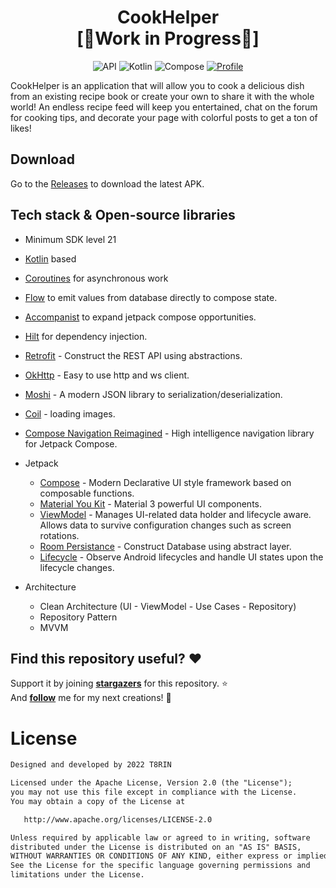 <h1 align="center">CookHelper</br>[🚧Work in Progress🚧]</h1>

<p align="center">
  <img alt="API" src="https://img.shields.io/badge/Api%2021+-50f270?logo=android&logoColor=black&style=for-the-badge"/></a>
  <img alt="Kotlin" src="https://img.shields.io/badge/Kotlin-a503fc?logo=kotlin&logoColor=white&style=for-the-badge"/></a>
  <img alt="Compose" src="https://img.shields.io/static/v1?style=for-the-badge&message=Jetpack+Compose&color=4285F4&logo=Jetpack+Compose&logoColor=FFFFFF&label="/></a> 
  <a href="https://github.com/t8rin"><img alt="Profile" src="https://img.shields.io/badge/Github-T8RIN-002200?logo=github&logoColor=white&style=for-the-badge"/></a> 
</p>

<p align="">  
CookHelper is an application that will allow you to cook a delicious dish from an existing recipe book or create your own to share it with the whole world!
An endless recipe feed will keep you entertained, chat on the forum for cooking tips, and decorate your page with colorful posts to get a ton of likes! 
</p>

## Download
Go to the [Releases](https://github.com/t8rin/CookHelper/releases) to download the latest APK.

## Tech stack & Open-source libraries
- Minimum SDK level 21

- [Kotlin](https://kotlinlang.org/) based 

- [Coroutines](https://github.com/Kotlin/kotlinx.coroutines) for asynchronous work

- [Flow](https://kotlin.github.io/kotlinx.coroutines/kotlinx-coroutines-core/kotlinx.coroutines.flow/) to emit values from database directly to compose state.

- [Accompanist](https://github.com/google/accompanist) to expand jetpack compose opportunities.

- [Hilt](https://dagger.dev/hilt/) for dependency injection.

- [Retrofit](https://github.com/square/retrofit) - Construct the REST API using abstractions.

- [OkHttp](https://github.com/square/okhttp) - Easy to use http and ws client.

- [Moshi](https://github.com/square/moshi/) - A modern JSON library to serialization/deserialization.

- [Coil](https://github.com/coil-kt/coil) - loading images.

- [Compose Navigation Reimagined](https://github.com/olshevski/compose-navigation-reimagined) - High intelligence navigation library for Jetpack Compose.

- Jetpack
  - [Compose](https://developer.android.com/jetpack/compose) - Modern Declarative UI style framework based on composable functions.
  - [Material You Kit](https://developer.android.com/jetpack/androidx/releases/compose-material3) - Material 3 powerful UI components.
  - [ViewModel](https://developer.android.com/topic/libraries/architecture/viewmodel) - Manages UI-related data holder and lifecycle aware. Allows data to survive configuration changes such as screen rotations.
  - [Room Persistance](https://developer.android.com/training/data-storage/room) - Construct Database using abstract layer.
  - [Lifecycle](https://developer.android.com/jetpack/androidx/releases/lifecycle) - Observe Android lifecycles and handle UI states upon the lifecycle changes.
  
- Architecture
  - Clean Architecture (UI - ViewModel - Use Cases - Repository)
  - Repository Pattern
  - MVVM

## Find this repository useful? :heart:
Support it by joining __[stargazers](https://github.com/t8rin/cookhelper/stargazers)__ for this repository. :star: <br>
And __[follow](https://github.com/t8rin)__ me for my next creations! 🤩

# License
```xml
Designed and developed by 2022 T8RIN

Licensed under the Apache License, Version 2.0 (the "License");
you may not use this file except in compliance with the License.
You may obtain a copy of the License at

   http://www.apache.org/licenses/LICENSE-2.0

Unless required by applicable law or agreed to in writing, software
distributed under the License is distributed on an "AS IS" BASIS,
WITHOUT WARRANTIES OR CONDITIONS OF ANY KIND, either express or implied.
See the License for the specific language governing permissions and
limitations under the License.
```
